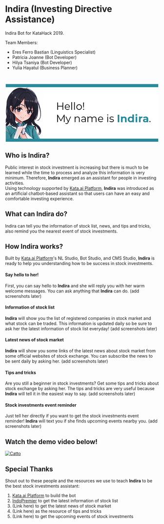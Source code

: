 # Indira (Investing Directive Assistance)
Indira Bot for KataHack 2019.

Team Members:
- Eres Ferro Bastian (Linguistics Specialist)
- Patricia Joanne (Bot Developer)
- Hilya Tsaniya (Bot Developer)
- Yulia Hayatul (Business Planner)

</br>
<p align="center">
  <img src="https://github.com/realicejoanne/indira-dev/blob/master/IndiraIntro.jpg">
</p>

## Who is Indira?
Public interest in stock investment is increasing but there is much to be learned while the time to process and analyze this information is very minimum. Therefore, **Indira** emerged as an assistant for people in investing activities.\
Using technology supported by [Kata.ai Platform](https://platform.kata.ai), **Indira** was introduced as an artificial chatbot-based assistant so that users can have an easy and comfortable investing experience.

## What can Indira do?
Indira can tell you the information of stock list, news, and tips and tricks, also remind you the nearest event of stock investments.

## How Indira works?
Built by [Kata.ai Platform](https://platform.kata.ai)'s NL Studio, Bot Studio, and CMS Studio, **Indira** is ready to help you understanding how to be success in stock investments.

#### Say hello to her!
First, you can say hello to **Indira** and she will reply you with her warm welcome messages. You can ask anything that **Indira** can do. (add screenshots later)

#### Information of stock list
**Indira** will show you the list of registered companies in stock market and what stock can be traded. This information is updated daily so be sure to ask her the latest information of stock list everyday! (add screenshots later)

#### Latest news of stock market
**Indira** will show you some links of the latest news about stock market from some official websites of stock exchange. You can subscribe the news to be sent daily by asking her. (add screenshots later)

#### Tips and tricks
Are you still a beginner in stock investments? Get some tips and tricks about stock exchange by asking her. The tips and tricks are very useful because **Indira** will tell it in the easiest way to say. (add screenshots later)

#### Stock investments event reminder
Just tell her directly if you want to get the stock investments event reminder! **Indira** will text you if she finds upcoming events nearby you. (add screenshots later)

## Watch the demo video below!
[![Catto](https://i.ibb.co/7R589nd/https-i-ytimg-com-vi-ik-Hq0q-Hb-Uu4-maxresdefault.jpg)](https://www.youtube.com/watch?v=ikHq0qHbUu4 "Catto")

## Special Thanks
Shout out to these people and the resources we use to teach **Indira** to be the best stock investments assistant:
1. [Kata.ai Platform](https://platform.kata.ai) to build the bot
2. [IndoPremier](https://www.indopremier.com/) to get the latest information of stock list
3. (Link here) to get the latest news of stock market
4. (Link here) as the resource of tips and tricks
5. (Link here) to get the upcoming events of stock investments
